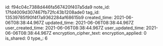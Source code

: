 id: f94c04c7388d446fa567420f407a5da9
note_id: 17fd4009d307467fb72fc43b1208ade0
tag_id: 13539785f90f4f7a9362284af68615b9
created_time: 2021-06-06T08:38:44.967Z
updated_time: 2021-06-06T08:38:44.967Z
user_created_time: 2021-06-06T08:38:44.967Z
user_updated_time: 2021-06-06T08:38:44.967Z
encryption_cipher_text: 
encryption_applied: 0
is_shared: 0
type_: 6